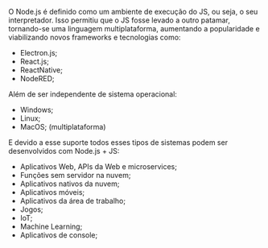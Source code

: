 O Node.js é definido como um ambiente de execução do JS, ou seja, o seu interpretador. Isso permitiu que o JS fosse levado a outro patamar, tornando-se uma linguagem multiplataforma, aumentando a popularidade e viabilizando novos frameworks e tecnologias como: 
- Electron.js;
- React.js;
- ReactNative;
- NodeRED;

Além de ser independente de sistema operacional:
- Windows;
- Linux;
- MacOS;
(multiplataforma)

E devido a esse suporte todos esses tipos de sistemas podem ser desenvolvidos com Node.js + JS:
- Aplicativos Web, APIs da Web e microservices;
- Funções sem servidor na nuvem;
- Aplicativos nativos da nuvem;
- Aplicativos móveis;
- Aplicativos da área de trabalho;
- Jogos;
- IoT;
- Machine Learning;
- Aplicativos de console;



